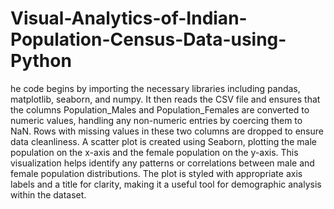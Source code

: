 # Visual-Analytics-of-Indian-Population-Census-Data-using-Python
he code begins by importing the necessary libraries including pandas, matplotlib, seaborn, and numpy. It then reads the CSV file and ensures that the columns Population_Males and Population_Females are converted to numeric values, handling any non-numeric entries by coercing them to NaN. Rows with missing values in these two columns are dropped to ensure data cleanliness. A scatter plot is created using Seaborn, plotting the male population on the x-axis and the female population on the y-axis. This visualization helps identify any patterns or correlations between male and female population distributions. The plot is styled with appropriate axis labels and a title for clarity, making it a useful tool for demographic analysis within the dataset.
